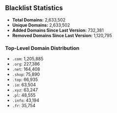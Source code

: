 ## Blacklist Statistics

- **Total Domains:** 2,633,502
- **Unique Domains:** 2,633,502
- **Added Domains Since Last Version:** 732,381
- **Removed Domains Since Last Version:** 1,120,795

### Top-Level Domain Distribution

-  `.com`: 1,205,885
-  `.org`: 227,386
-  `.net`: 164,408
-  `.shop`: 75,890
-  `.top`: 66,935
-  `.io`: 63,504
-  `.xyz`: 63,247
-  `.pl`: 48,555
-  `.info`: 43,194
-  `.fr`: 35,754
